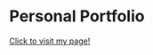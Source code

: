 # Personal Portfolio

<a target="_blank" href="https://imcagla.github.io/imcagla.github.io-personal-portfolio/">Click to visit my page!</a>

